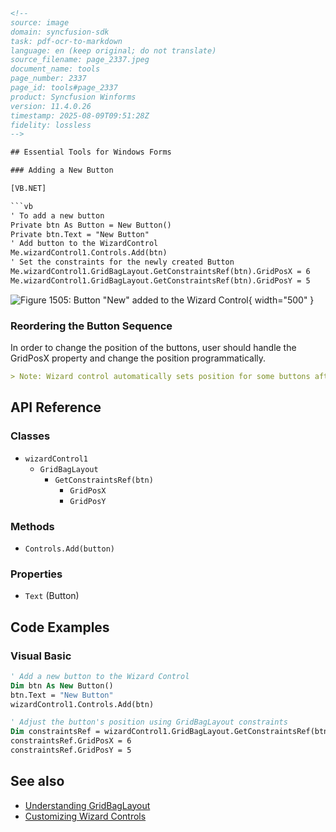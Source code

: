 ```html
<!-- 
source: image
domain: syncfusion-sdk
task: pdf-ocr-to-markdown
language: en (keep original; do not translate)
source_filename: page_2337.jpeg
document_name: tools
page_number: 2337
page_id: tools#page_2337
product: Syncfusion Winforms
version: 11.4.0.26
timestamp: 2025-08-09T09:51:28Z
fidelity: lossless
-->

## Essential Tools for Windows Forms

### Adding a New Button

[VB.NET]

```vb
' To add a new button
Private btn As Button = New Button()
Private btn.Text = "New Button"
' Add button to the WizardControl
Me.wizardControl1.Controls.Add(btn)
' Set the constraints for the newly created Button
Me.wizardControl1.GridBagLayout.GetConstraintsRef(btn).GridPosX = 6
Me.wizardControl1.GridBagLayout.GetConstraintsRef(btn).GridPosY = 5
```

![Figure 1505: Button "New" added to the Wizard Control](https://i.imgur.com/8gUq6U.webp){ width="500" }

### Reordering the Button Sequence

In order to change the position of the buttons, user should handle the GridPosX property and change the position programmatically.

```markdown
> Note: Wizard control automatically sets position for some buttons after page change. Setting the position for controls manually, is not supported in those cases.
```

## API Reference

### Classes

- `wizardControl1`
  - `GridBagLayout`
    - `GetConstraintsRef(btn)`
      - `GridPosX`
      - `GridPosY`

### Methods

- `Controls.Add(button)`

### Properties

- `Text` (Button)

## Code Examples

### Visual Basic

```vb
' Add a new button to the Wizard Control
Dim btn As New Button()
btn.Text = "New Button"
wizardControl1.Controls.Add(btn)

' Adjust the button's position using GridBagLayout constraints
Dim constraintsRef = wizardControl1.GridBagLayout.GetConstraintsRef(btn)
constraintsRef.GridPosX = 6
constraintsRef.GridPosY = 5
```

## See also
- [Understanding GridBagLayout](#understanding-gridbaglayout)
- [Customizing Wizard Controls](#customizing-wizard-controls)

<!-- tags: [Windows Forms, Button, GridBagLayout, WizardControl, Reordering, Syncfusion Winforms, 11.4.0.26] keywords: [VB.NET, Button, GridPosX, GridPosY, WizardControl, CustomControls, DesignTime, Runtime, SfWizardControl] -->
```